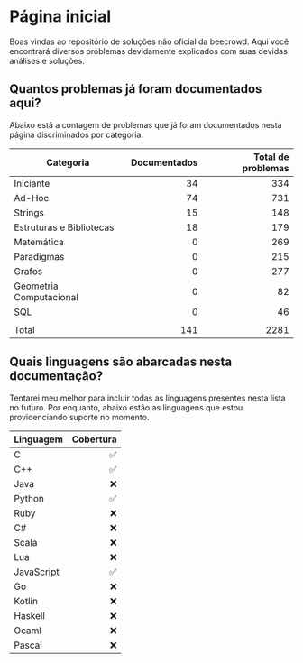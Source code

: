 # Página inicial

Boas vindas ao repositório de soluções não oficial da beecrowd. Aqui você encontrará diversos problemas devidamente explicados com suas devidas análises e soluções.

## Quantos problemas já foram documentados aqui?

Abaixo está a contagem de problemas que já foram documentados nesta página discriminados por categoria.

| Categoria                | Documentados | Total de problemas |
| ------------------------ | -----------: | -----------------: |
| Iniciante                |           34 |                334 |
| Ad-Hoc                   |           74 |                731 |
| Strings                  |           15 |                148 |
| Estruturas e Bibliotecas |           18 |                179 |
| Matemática               |            0 |                269 |
| Paradigmas               |            0 |                215 |
| Grafos                   |            0 |                277 |
| Geometria Computacional  |            0 |                 82 |
| SQL                      |            0 |                 46 |
|                          |              |                    |
| Total                    |          141 |               2281 |

## Quais linguagens são abarcadas nesta documentação?

Tentarei meu melhor para incluir todas as linguagens presentes nesta lista no futuro. Por enquanto, abaixo estão as linguagens que estou providenciando suporte no momento.

| Linguagem  | Cobertura |
| ---------- | --------: |
| C          |         ✅ |
| C++        |         ✅ |
| Java       |         ❌ |
| Python     |         ✅ |
| Ruby       |         ❌ |
| C#         |         ❌ |
| Scala      |         ❌ |
| Lua        |         ❌ |
| JavaScript |         ✅ |
| Go         |         ❌ |
| Kotlin     |         ❌ |
| Haskell    |         ❌ |
| Ocaml      |         ❌ |
| Pascal     |         ❌ |